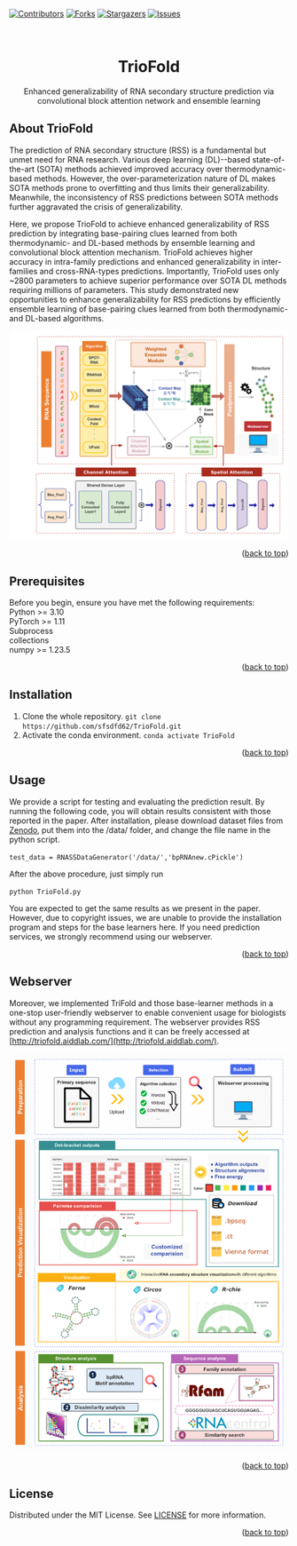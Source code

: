 <!-- Improved compatibility of back to top link: See: https://github.com/othneildrew/Best-README-Template/pull/73 -->
<a id="readme-top"></a>
<!--
*** Thanks for checking out the Best-README-Template. If you have a suggestion
*** that would make this better, please fork the repo and create a pull request
*** or simply open an issue with the tag "enhancement".
*** Don't forget to give the project a star!
*** Thanks again! Now go create something AMAZING! :D
-->



<!-- PROJECT SHIELDS -->
<!--
*** I'm using markdown "reference style" links for readability.
*** Reference links are enclosed in brackets [ ] instead of parentheses ( ).
*** See the bottom of this document for the declaration of the reference variables
*** for contributors-url, forks-url, etc. This is an optional, concise syntax you may use.
*** https://www.markdownguide.org/basic-syntax/#reference-style-links
-->
[![Contributors][contributors-shield]][contributors-url]
[![Forks][forks-shield]][forks-url]
[![Stargazers][stars-shield]][stars-url]
[![Issues][issues-shield]][issues-url]
<!-- Variables -->
[contributors-shield]: https://img.shields.io/github/contributors/sfsdfd62/TrioFold.svg?style=for-the-badge
[contributors-url]: https://github.com/sfsdfd62/TrioFold/graphs/contributors
[forks-shield]: https://img.shields.io/github/forks/sfsdfd62/TrioFold.svg?style=for-the-badge
[forks-url]: https://github.com/sfsdfd62/TrioFold/network/members
[stars-shield]: https://img.shields.io/github/stars/sfsdfd62/TrioFold.svg?style=for-the-badge
[stars-url]: https://github.com/sfsdfd62/TrioFold/stargazers
[issues-shield]: https://img.shields.io/github/issues/sfsdfd62/TrioFold.svg?style=for-the-badge
[issues-url]: https://github.com/sfsdfd62/TrioFold/issues

<!-- PROJECT LOGO -->
<br />
<div align="center">

  <h1 align="center">TrioFold</h1>

  <p align="center">
   Enhanced generalizability of RNA secondary structure prediction via convolutional block attention network and ensemble learning
  <br />
  </p>
</div>


<!-- ABOUT THE PROJECT -->
## About TrioFold


The prediction of RNA secondary structure (RSS) is a fundamental but unmet need for RNA research. Various deep learning (DL)--based state-of-the-art (SOTA) methods achieved improved accuracy over thermodynamic-based methods. However, the over-parameterization nature of DL makes SOTA methods prone to overfitting and thus limits their generalizability. Meanwhile, the inconsistency of RSS predictions between SOTA methods further aggravated the crisis of generalizability. 

Here, we propose TrioFold to achieve enhanced generalizability of RSS prediction by integrating base-pairing clues learned from both thermodynamic- and DL-based methods by ensemble learning and convolutional block attention mechanism. TrioFold achieves higher accuracy in intra-family predictions and enhanced generalizability in inter-families and cross-RNA-types predictions. Importantly, TrioFold uses only ~2800 parameters to achieve superior performance over SOTA DL methods requiring millions of parameters. This study demonstrated new opportunities to enhance generalizability for RSS predictions by efficiently ensemble learning of base-pairing clues learned from both thermodynamic- and DL-based algorithms. 


<img src="img/architecture.png" alt="Logo">
<p align="right">(<a href="#readme-top">back to top</a>)</p>


<!-- Prerequisites -->
## Prerequisites

Before you begin, ensure you have met the following requirements:  
Python >= 3.10  
PyTorch  >= 1.11  
Subprocess  
collections  
numpy  >= 1.23.5  
<p align="right">(<a href="#readme-top">back to top</a>)</p>


<!-- Installation -->
## Installation

1. Clone the whole repository.
`git clone https://github.com/sfsdfd62/TrioFold.git`
2. Activate the conda environment.
`conda activate TrioFold`
<p align="right">(<a href="#readme-top">back to top</a>)</p>



<!-- Usage -->
## Usage

We provide a script for testing and evaluating the prediction result. By running the following code, you will obtain results consistent with those reported in the paper. After installation, please download dataset files from [Zenodo](https://zenodo.org/records/12714014), put them into the /data/ folder, and change the file name in the python script.  
  
`test_data = RNASSDataGenerator('/data/','bpRNAnew.cPickle')`  
  
After the above procedure, just simply run   
  
`python TrioFold.py`  
  
You are expected to get the same results as we present in the paper.  
However, due to copyright issues, we are unable to provide the installation program and steps for the base learners here. If you need prediction services, we strongly recommend using our webserver.
<p align="right">(<a href="#readme-top">back to top</a>)</p>




<!-- WEBSERVER -->
## Webserver

Moreover, we implemented TriFold and those base-learner methods in a one-stop user-friendly webserver to enable convenient usage for biologists without any programming requirement. The webserver provides RSS prediction and analysis functions and it can be freely accessed at [http://triofold.aiddlab.com/](http://triofold.aiddlab.com/).
<p align="center">
<img src="img/webserver.png" alt="Logo" width=600>
</p>
<p align="right">(<a href="#readme-top">back to top</a>)</p>


<!-- LICENSE -->
## License

Distributed under the MIT License. See [LICENSE](LICENSE) for more information.
<p align="right">(<a href="#readme-top">back to top</a>)</p>




